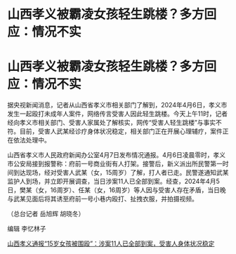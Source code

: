 # 山西孝义被霸凌女孩轻生跳楼？多方回应：情况不实

# 山西孝义被霸凌女孩轻生跳楼？多方回应：情况不实

据央视新闻消息，记者从山西省孝义市相关部门了解到，2024年4月6日，孝义市发生一起殴打未成年人案件，网络传言受害人因此轻生跳楼。今天上午11时，记者经向孝义市相关部门、受害人家属处了解核实，网传“受害人轻生跳楼”与事实不符。目前，受害人武某经诊疗身体状况稳定，相关部门正在开展心理辅疗，案件正在依法处理中。

山西省孝义市人民政府新闻办公室4月7日发布情况通报。4月6日凌晨零时，孝义市公安局接到报警称：府前一号商业街有人打架。接警后，新义派出所民警第一时间到达现场，经对受害人武某（女，15周岁）了解，打人者已走。民警遂通知武某监护人到场，并立即开展调查，当日涉案11人已全部到案。经查，2024年4月5日，樊某（女，16周岁）、任某（女，16周岁）等人因与受害人存在矛盾，当日晚与武某见面后将其诱至府前一号小巷内殴打、扯拽衣服，并拍摄视频。

（总台记者 岳旭辉 胡晓冬）

编辑 李忆林子

[山西孝义通报“15岁女孩被围殴”：涉案11人已全部到案，受害人身体状况稳定](https://news.qq.com/rain/a/20240407A00S6I00)

